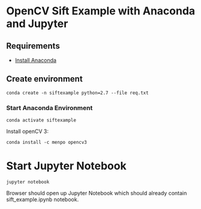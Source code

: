 # OpenCV Sift Example with Anaconda and Jupyter

## Requirements

- [Install Anaconda](https://www.continuum.io/downloads) 

## Create environment
```
conda create -n siftexample python=2.7 --file req.txt
```

### Start Anaconda Environment
```
conda activate siftexample
```

Install openCV 3:
```
conda install -c menpo opencv3
```

# Start Jupyter Notebook
```
jupyter notebook
```
Browser should open up Jupyter Notebook which should already contain sift_example.ipynb notebook.




